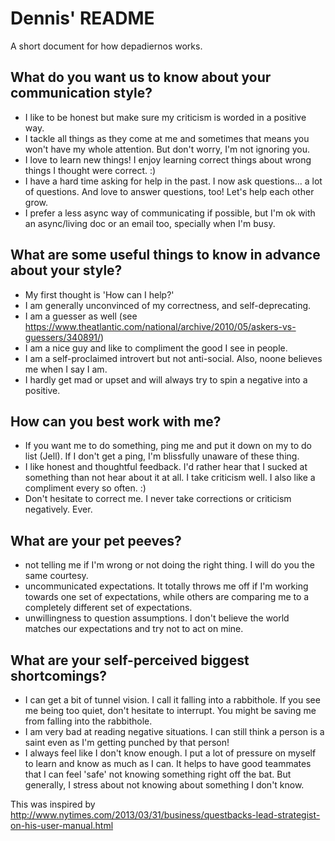 # Dennis' README
A short document for how depadiernos works.

## What do you want us to know about your communication style?

- I like to be honest but make sure my criticism is worded in a positive way.
- I tackle all things as they come at me and sometimes that means you won't have my whole attention. But don't worry, I'm not ignoring you. 
- I love to learn new things! I enjoy learning correct things about wrong things I thought were correct. :)
- I have a hard time asking for help in the past. I now ask questions... a lot of questions. And love to answer questions, too! Let's help each other grow.
- I prefer a less async way of communicating if possible, but I'm ok with an async/living doc or an email too, specially when I'm busy.

## What are some useful things to know in advance about your style?

- My first thought is 'How can I help?'
- I am generally unconvinced of my correctness, and self-deprecating.
- I am a guesser as well (see https://www.theatlantic.com/national/archive/2010/05/askers-vs-guessers/340891/)
- I am a nice guy and like to compliment the good I see in people.  
- I am a self-proclaimed introvert but not anti-social. Also, noone believes me when I say I am.
- I hardly get mad or upset and will always try to spin a negative into a positive.

## How can you best work with me?

- If you want me to do something, ping me and put it down on my to do list (Jell). If I don't get a ping, I'm blissfully unaware of these thing.
- I like honest and thoughtful feedback. I'd rather hear that I sucked at something than not hear about it at all. I take criticism well. I also like a compliment every so often. :)
- Don't hesitate to correct me. I never take corrections or criticism negatively. Ever.

## What are your pet peeves?

- not telling me if I'm wrong or not doing the right thing.  I will do you the same courtesy.
- uncommunicated expectations. It totally throws me off if I'm working towards one set of expectations, while others are comparing me to a completely different set of expectations.
- unwillingness to question assumptions.  I don't believe the world matches our expectations and try not to act on mine.

## What are your self-perceived biggest shortcomings?

- I can get a bit of tunnel vision. I call it falling into a rabbithole. If you see me being too quiet, don't hesitate to interrupt. You might be saving me from falling into the rabbithole.
- I am very bad at reading negative situations. I can still think a person is a saint even as I'm getting punched by that person!
- I always feel like I don't know enough. I put a lot of pressure on myself to learn and know as much as I can. It helps to have good teammates that I can feel 'safe' not knowing something right off the bat. But generally, I stress about not knowing about something I don't know.

This was inspired by http://www.nytimes.com/2013/03/31/business/questbacks-lead-strategist-on-his-user-manual.html
